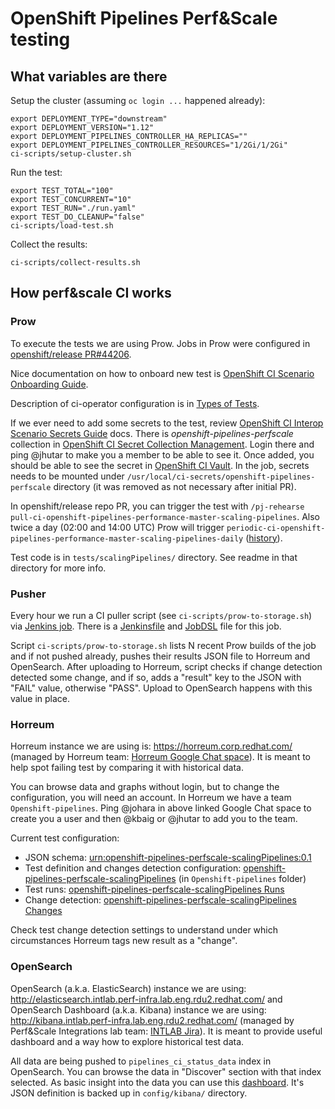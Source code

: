# OpenShift Pipelines Perf&Scale testing


## What variables are there

Setup the cluster (assuming `oc login ...` happened already):

    export DEPLOYMENT_TYPE="downstream"
    export DEPLOYMENT_VERSION="1.12"
    export DEPLOYMENT_PIPELINES_CONTROLLER_HA_REPLICAS=""
    export DEPLOYMENT_PIPELINES_CONTROLLER_RESOURCES="1/2Gi/1/2Gi"
    ci-scripts/setup-cluster.sh

Run the test:

    export TEST_TOTAL="100"
    export TEST_CONCURRENT="10"
    export TEST_RUN="./run.yaml"
    export TEST_DO_CLEANUP="false"
    ci-scripts/load-test.sh

Collect the results:

    ci-scripts/collect-results.sh


## How perf&scale CI works

### Prow

To execute the tests we are using Prow. Jobs in Prow were configured in [openshift/release PR#44206](https://github.com/openshift/release/pull/44206).

Nice documentation on how to onboard new test is [OpenShift CI Scenario Onboarding Guide](https://github.com/CSPI-QE/ocp-ci-docs/blob/main/docs/Onboarding/Onboarding_Guide.md).

Description of ci-operator configuration is in [Types of Tests](https://docs.ci.openshift.org/docs/architecture/ci-operator/#types-of-tests).

If we ever need to add some secrets to the test, review [OpenShift CI Interop Scenario Secrets Guide](https://github.com/CSPI-QE/ocp-ci-docs/blob/main/docs/OCP_CI_Tutorials/Secrets/Secrets_Guide.md) docs. There is *openshift-pipelines-perfscale* collection in [OpenShift CI Secret Collection Management](https://selfservice.vault.ci.openshift.org/). Login there and ping @jhutar to make you a member to be able to see it. Once added, you should be able to see the secret in [OpenShift CI Vault](https://vault.ci.openshift.org/ui/vault/secrets/kv/show/selfservice/openshift-pipelines-perfscale/scalingPipelines). In the job, secrets needs to be mounted under `/usr/local/ci-secrets/openshift-pipelines-perfscale` directory (it was removed as not necessary after initial PR).

In openshift/release repo PR, you can trigger the test with `/pj-rehearse pull-ci-openshift-pipelines-performance-master-scaling-pipelines`. Also twice a day (02:00 and 14:00 UTC) Prow will trigger `periodic-ci-openshift-pipelines-performance-master-scaling-pipelines-daily` ([history](https://prow.ci.openshift.org/job-history/gs/origin-ci-test/logs/periodic-ci-openshift-pipelines-performance-master-scaling-pipelines-daily)).

Test code is in `tests/scalingPipelines/` directory. See readme in that directory for more info.

### Pusher

Every hour we run a CI puller script (see `ci-scripts/prow-to-storage.sh`) via [Jenkins job](https://master-jenkins-csb-perf.apps.ocp-c1.prod.psi.redhat.com/view/SeedJobs/job/PipelinesCI_puller/). There is a [Jenkinsfile](https://gitlab.cee.redhat.com/redhat-performance/ci-configs/-/blob/master/jenkins/PipelinesCI_puller.groovy) and [JobDSL](https://gitlab.cee.redhat.com/redhat-performance/ci-configs/-/blob/master/src/jobs/PipelinesCI_pullerJob.groovy?ref_type=heads) file for this job.

Script `ci-scripts/prow-to-storage.sh` lists N recent Prow builds of the job and if not pushed already, pushes their results JSON file to Horreum and OpenSearch. After uploading to Horreum, script checks if change detection detected some change, and if so, adds a "result" key to the JSON with "FAIL" value, otherwise "PASS". Upload to OpenSearch happens with this value in place.

### Horreum

Horreum instance we are using is: <https://horreum.corp.redhat.com/> (managed by Horreum team: [Horreum Google Chat space](https://chat.google.com/room/AAAALGqIRVQ?cls=7)). It is meant to help spot failing test by comparing it with historical data.

You can browse data and graphs without login, but to change the configuration, you will need an account. In Horreum we have a team `Openshift-pipelines`. Ping @johara in above linked Google Chat space to create you a user and then @kbaig or @jhutar to add you to the team.

Current test configuration:

 * JSON schema: [urn:openshift-pipelines-perfscale-scalingPipelines:0.1](https://horreum.corp.redhat.com/schema/177)
 * Test definition and changes detection configuration: [openshift-pipelines-perfscale-scalingPipelines](https://horreum.corp.redhat.com/test/295) (in `Openshift-pipelines` folder)
 * Test runs: [openshift-pipelines-perfscale-scalingPipelines Runs](https://horreum.corp.redhat.com/run/list/295)
 * Change detection: [openshift-pipelines-perfscale-scalingPipelines Changes](https://horreum.corp.redhat.com/changes?test=openshift-pipelines-perfscale-scalingPipelines&fingerprint=%7B%22.parameters.test.run%22%3A%22.%2Frun.yaml%22%2C%22.parameters.test.total%22%3A1000%2C%22.parameters.test.concurrent%22%3A100%7D)

Check test change detection settings to understand under which circumstances Horreum tags new result as a "change".

### OpenSearch

OpenSearch (a.k.a. ElasticSearch) instance we are using: <http://elasticsearch.intlab.perf-infra.lab.eng.rdu2.redhat.com/> and OpenSearch Dashboard (a.k.a. Kibana) instance we are using: <http://kibana.intlab.perf-infra.lab.eng.rdu2.redhat.com/> (managed by Perf&Scale Integrations lab team: [INTLAB Jira](https://issues.redhat.com/browse/INTLAB)). It is meant to provide useful dashboard and a way how to explore historical test data.

All data are being pushed to `pipelines_ci_status_data` index in OpenSearch. You can browse the data in "Discover" section with that index selected. As basic insight into the data you can use this [dashboard](http://kibana.intlab.perf-infra.lab.eng.rdu2.redhat.com/app/dashboards#/view/427d69b0-6e6d-11ee-897a-a399889b5129). It's JSON definition is backed up in `config/kibana/` directory.
